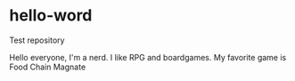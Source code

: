 # hello-word
Test repository

Hello everyone, 
I'm a nerd. I like RPG and boardgames.
My favorite game is Food Chain Magnate
